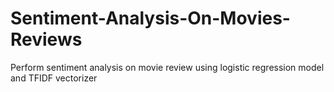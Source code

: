 # Sentiment-Analysis-On-Movies-Reviews
Perform sentiment analysis on movie review using logistic regression model and TFIDF vectorizer 
